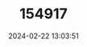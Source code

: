 ---
title: "154917"
category: "Favonigobius exquisitus"
draft: false
date: 2024-02-22 13:03:51
languages:
  English: ["Exquisite Sand-goby"]
---